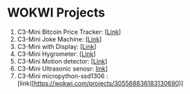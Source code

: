 # WOKWI Projects
1. C3-Mini Bitcoin Price Tracker: [[Link](https://wokwi.com/projects/371565043567756289 'C3-Mini Bitcoin Price Tracker')]
2. C3-Mini Joke Machine: [[Link](https://wokwi.com/projects/342032431249883731 'C3-Mini Joke Machine')]
3. C3-Mini with Display: [[Link](https://wokwi.com/projects/382550402251322369 'arbitray example just to make the home challenge')]
4. C3-Mini Hygrometer: [[Link](https://wokwi.com/projects/379860761904787457 'Hygrometer')]
5. C3-Mini Motion detector: [[Link](https://wokwi.com/projects/379765052183862273)]
6. C3-Mini Ultrasonic senosr: [link](https://wokwi.com/projects/383932440914521089)]
7. C3-Mini micropython-ssd1306 : [link([https://wokwi.com/projects/305568836183130690)]
